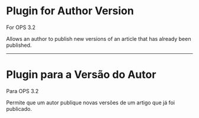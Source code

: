 # Plugin for Author Version
For OPS 3.2

Allows an author to publish new versions of an article that has already been published.

---

# Plugin para a Versão do Autor

Para OPS 3.2

Permite que um autor publique novas versões de um artigo que já foi publicado.
